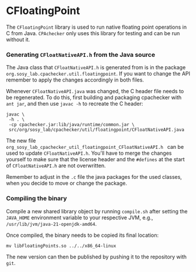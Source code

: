 <!--
This file is part of CPAchecker,
a tool for configurable software verification:
https://cpachecker.sosy-lab.org

SPDX-FileCopyrightText: 2007-2020 Dirk Beyer <https://www.sosy-lab.org>

SPDX-License-Identifier: Apache-2.0
-->

# CFloatingPoint

The `CFloatingPoint` library is used to run native floating point operations in C from Java.
`CPAchecker` only uses this library for testing and can be run without it.

### Generating `CFloatNativeAPI.h` from the Java source

The Java class that `CFloatNativeAPI.h` is generated from is in the package
`org.sosy_lab.cpachecker.util.floatingpoint`. If you want to change the API remember to apply the
changes accordingly in
both files.

Whenever `CFloatNativeAPI.java` was changed, the C header file needs to be regenerated. To do this,
first building and packaging cpachecker with `ant jar`, and then use `javac -h` to
recreate the C header:

```
javac \
 -h . \
 -cp cpachecker.jar:lib/java/runtime/common.jar \
 src/org/sosy_lab/cpachecker/util/floatingpoint/CFloatNativeAPI.java
```

The new file `org_sosy_lab_cpachecker_util_floatingpoint_CFloatNativeAPI.h ` can be used to update
`CFloatNativeAPI.h`. You'll have to merge the changes yourself to
make sure that the license header and the `#defines` at the start of `CFloatNativeAPI.h` are not
overwritten.

Remember to adjust in the `.c` file the java packages for the used classes,
when you decide to move or change the package.

### Compiling the binary

Compile a new shared library object by running `compile.sh` after setting
the `JAVA_HOME` environment variable to your respective JVM, e.g.,
`/usr/lib/jvm/java-21-openjdk-amd64`.

Once compiled, the binary needs to be copied its final location:

```
mv libFloatingPoints.so ../../x86_64-linux
```

The new version can then be published by pushing it to the repository with `git`.
